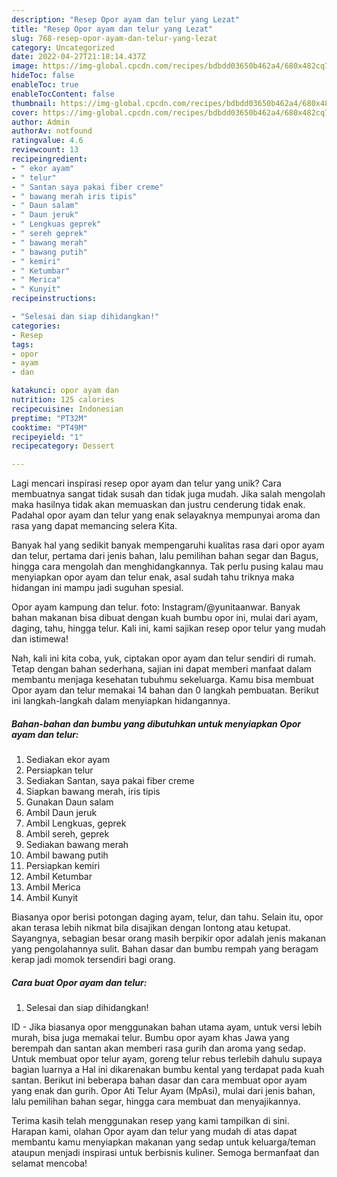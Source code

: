 ```yaml
---
description: "Resep Opor ayam dan telur yang Lezat"
title: "Resep Opor ayam dan telur yang Lezat"
slug: 768-resep-opor-ayam-dan-telur-yang-lezat
category: Uncategorized
date: 2022-04-27T21:18:14.437Z
image: https://img-global.cpcdn.com/recipes/bdbdd03650b462a4/680x482cq70/opor-ayam-dan-telur-foto-resep-utama.jpg
hideToc: false
enableToc: true
enableTocContent: false
thumbnail: https://img-global.cpcdn.com/recipes/bdbdd03650b462a4/680x482cq70/opor-ayam-dan-telur-foto-resep-utama.jpg
cover: https://img-global.cpcdn.com/recipes/bdbdd03650b462a4/680x482cq70/opor-ayam-dan-telur-foto-resep-utama.jpg
author: Admin
authorAv: notfound
ratingvalue: 4.6
reviewcount: 13
recipeingredient:
- " ekor ayam"
- " telur"
- " Santan saya pakai fiber creme"
- " bawang merah iris tipis"
- " Daun salam"
- " Daun jeruk"
- " Lengkuas geprek"
- " sereh geprek"
- " bawang merah"
- " bawang putih"
- " kemiri"
- " Ketumbar"
- " Merica"
- " Kunyit"
recipeinstructions:

- "Selesai dan siap dihidangkan!"
categories:
- Resep
tags:
- opor
- ayam
- dan

katakunci: opor ayam dan 
nutrition: 125 calories
recipecuisine: Indonesian
preptime: "PT32M"
cooktime: "PT49M"
recipeyield: "1"
recipecategory: Dessert

---
```





Lagi mencari inspirasi resep opor ayam dan telur yang unik? Cara membuatnya sangat tidak susah dan tidak juga mudah. Jika salah mengolah maka hasilnya tidak akan memuaskan dan justru cenderung tidak enak. Padahal opor ayam dan telur yang enak selayaknya mempunyai aroma dan rasa yang dapat memancing selera Kita.





Banyak hal yang sedikit banyak mempengaruhi kualitas rasa dari opor ayam dan telur, pertama dari jenis bahan, lalu pemilihan bahan segar dan Bagus, hingga cara mengolah dan menghidangkannya. Tak perlu pusing kalau mau menyiapkan opor ayam dan telur enak,      asal sudah tahu triknya maka hidangan ini mampu jadi suguhan spesial.














Opor ayam kampung dan telur. foto: Instagram/@yunitaanwar. Banyak bahan makanan bisa dibuat dengan kuah bumbu opor ini, mulai dari ayam, daging, tahu, hingga telur. Kali ini, kami sajikan resep opor telur yang mudah dan istimewa!






Nah, kali ini kita coba, yuk, ciptakan opor ayam dan telur sendiri di rumah. Tetap dengan bahan sederhana, sajian ini dapat memberi manfaat dalam membantu menjaga kesehatan tubuhmu sekeluarga. Kamu bisa membuat Opor ayam dan telur memakai 14 bahan dan 0 langkah pembuatan. Berikut ini langkah-langkah dalam menyiapkan hidangannya.

<!--inarticleads1-->

##### Bahan-bahan dan bumbu yang dibutuhkan untuk menyiapkan Opor ayam dan telur:

1. Sediakan  ekor ayam
1. Persiapkan  telur
1. Sediakan  Santan, saya pakai fiber creme
1. Siapkan  bawang merah, iris tipis
1. Gunakan  Daun salam
1. Ambil  Daun jeruk
1. Ambil  Lengkuas, geprek
1. Ambil  sereh, geprek
1. Sediakan  bawang merah
1. Ambil  bawang putih
1. Persiapkan  kemiri
1. Ambil  Ketumbar
1. Ambil  Merica
1. Ambil  Kunyit


Biasanya opor berisi potongan daging ayam, telur, dan tahu. Selain itu, opor akan terasa lebih nikmat bila disajikan dengan lontong atau ketupat. Sayangnya, sebagian besar orang masih berpikir opor adalah jenis makanan yang pengolahannya sulit. Bahan dasar dan bumbu rempah yang beragam kerap jadi momok tersendiri bagi orang. 

<!--inarticleads2-->

##### Cara buat Opor ayam dan telur:


1. Selesai dan siap dihidangkan!

ID - Jika biasanya opor menggunakan bahan utama ayam, untuk versi lebih murah, bisa juga memakai telur. Bumbu opor ayam khas Jawa yang berempah dan santan akan memberi rasa gurih dan aroma yang sedap. Untuk membuat opor telur ayam, goreng telur rebus terlebih dahulu supaya bagian luarnya a Hal ini dikarenakan bumbu kental yang terdapat pada kuah santan. Berikut ini beberapa bahan dasar dan cara membuat opor ayam yang enak dan gurih. Opor Ati Telur Ayam (MpAsi), mulai dari jenis bahan, lalu pemilihan bahan segar, hingga cara membuat dan menyajikannya. 

Terima kasih telah menggunakan resep yang kami tampilkan di sini. Harapan kami, olahan Opor ayam dan telur yang mudah di atas dapat membantu kamu menyiapkan makanan yang sedap untuk keluarga/teman ataupun menjadi inspirasi untuk berbisnis kuliner. Semoga bermanfaat dan selamat mencoba!
